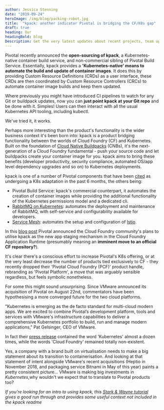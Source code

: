```yaml
---
author: Jessica Stenning
date: "2019-09-24"
heroImage: /img/blog/packing-robot.jpg
title:  "kpack: another indicator Pivotal is bridging the CF/K8s gap"
draft: true
heading: Our
headingBold: blog
Description: Get the very latest updates about recent projects, team updates, thoughts and industry news from our team of EngineerBetter experts.
---
```


Pivotal recently announced the **open-sourcing of kpack**, a Kubernetes-native container build service, and non-commercial sibling of Pivotal Build Service. Essentially, kpack provides a **'Kubernetes-native' means to automate the build and update of container images**. It does this by providing Custom Resource Definitions (CRDs) as a user interface, these CRDs are then coordinated by Custom Resource Controllers (CRCs) to automate container image builds and keep them updated.

Where previously you might have introduced CI pipelines to watch for any Git or buildpack updates, now you can **just point kpack at your Git repo** and be done with it. Simples! Users can then interact with all the usual Kubernetes API tooling, including kubectl.

We've tried it, it works.

Perhaps more interesting than the product's functionality is the wider business context it's been born into: kpack is a product bridging functionality between the worlds of Cloud Foundry (CF) and Kubernetes. Built on the foundation of [Cloud Native Buildpacks](https://buildpacks.io) (CNBs), it's the next-generation of a Cloud Foundry fundamental - push your source code and let buildpacks create your container image for you. kpack aims to bring these benefits (developer productivity, security compliance, automated OS/app level dependency upgrades and so on) to Kubernetes deployments.

kpack is one of a number of Pivotal components that have been [cited](https://content.pivotal.io/announcements/pivotal-makes-kubernetes-easier-for-developers-and-operators) as undergoing a K8s adaptation in the past 6 months, the others being:

- Pivotal Build Service: kpack's commercial counterpart, it automates the creation of container images while providing the additional functionality of the Kubernetes permissions model and a dedicated cli.
- [RabbitMQ on Kubernetes](https://content.pivotal.io/blog/introducing-rabbitmq-for-kubernetes): automates the deployment and maintenance of RabbitMQ, with self-service and configurability available for developers.
- [Service Mesh](https://docs.pivotal.io/pivotalcf/2-6/adminguide/service-mesh.html): automates the setup and configuration of [Istio](https://istio.io/).

In this [blog post](https://content.pivotal.io/blog/introducing-kpack-a-kubernetes-native-container-build-service) Pivotal announced the Cloud Foundry community's plans to utilise kpack as the new app staging mechanism in the Cloud Foundry Application Runtime (presumably meaning an **imminent move to an official CF repository?**).

It's clear there's a conscious effort to increase Pivotal's K8s offering, or at the very least decrease the number of products tied exclusively to CF - they recently dropped their 'Pivotal Cloud Foundry (PCF)' product handle, rebranding as 'Pivotal Platform', a move that was arguably sensible regardless, but feels symbolic nonetheless.

For some this might sound unsurprising. Since VMware announced its acquisition of Pivotal on August 22nd, commentators have been hypothesising a more converged future for the two cloud platforms.

"Kubernetes is emerging as the de facto standard for multi-cloud modern apps. We are excited to combine Pivotal’s development platform, tools and services with VMware's infrastructure capabilities to deliver a comprehensive Kubernetes portfolio to build, run and manage modern applications," Pat Gelsinger, CEO of VMware.

In fact their [press release](https://www.vmware.com/company/news/releases/vmw-newsfeed.VMware-Signs-Definitive-Agreement-to-Acquire-Pivotal-Software.1905769.html) contained the word 'Kubernetes' almost a dozen times, while the words 'Cloud Foundry' remained totally non-existent.

Yes, a company with a brand built on virtualisation needs to make a big statement about its transition to containerisation. And looking at that statement of intent alongside VMware's recent acquisitions (Heptio in November 2018, and packaging service Bitnami in May of this year) paints a pretty consistent picture... VMware is making big investments in _Kubernetes_,why wouldn't we expect that to translate to Pivotal products too?

_If you're looking for an intro to using kpack, this [Stark & Wayne tutorial](https://starkandwayne.com/blog/investigating-kpack-automatically-updating-kubernetes-pods-with-buildpacks/) gives a good run through and provides some useful context not included in the kpack readme_
